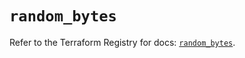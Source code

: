 # `random_bytes`

Refer to the Terraform Registry for docs: [`random_bytes`](https://registry.terraform.io/providers/hashicorp/random/3.7.2/docs/resources/bytes).
